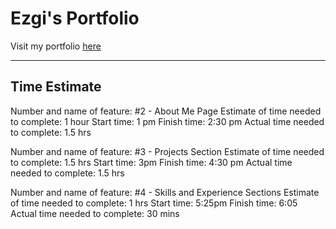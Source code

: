 # Ezgi's Portfolio

Visit my portfolio [here](https://ezgi-portfolio.netlify.app/)

----------------------------------------------------------------

## Time Estimate

Number and name of feature: #2 - About Me Page
Estimate of time needed to complete: 1 hour
Start time: 1 pm
Finish time: 2:30 pm
Actual time needed to complete: 1.5 hrs

Number and name of feature: #3 - Projects Section
Estimate of time needed to complete: 1.5 hrs
Start time: 3pm
Finish time: 4:30 pm
Actual time needed to complete: 1.5 hrs

Number and name of feature: #4 - Skills and Experience Sections
Estimate of time needed to complete: 1 hrs
Start time: 5:25pm
Finish time: 6:05
Actual time needed to complete: 30 mins